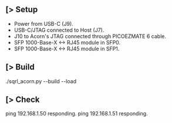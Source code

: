 [> Setup
--------
- Power from USB-C (J9).
- USB-C/JTAG connected to Host (J7).
- J10 to Acorn's JTAG connected through PICOEZMATE 6 cable.
- SFP 1000-Base-X <-> RJ45 module in SFP0.
- SFP 1000-Base-X <-> RJ45 module in SFP1.

[> Build
--------
./sqrl_acorn.py --build --load

[> Check
--------
ping 192.168.1.50 responding.
ping 192.168.1.51 responding.
